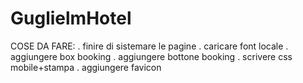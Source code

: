 # GuglielmHotel


COSE DA FARE:
. finire di sistemare le pagine
. caricare font locale
. aggiungere box booking
. aggiungere bottone booking
. scrivere css mobile+stampa
. aggiungere favicon


